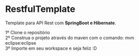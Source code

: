 # RestfulTemplate
Template para API Rest com <b>SpringBoot e Hibernate</b>.

1º Clone o repositório<br/>
2º Construa o projeto através do maven com o comando: mvn eclipse:eclipse<br/>
3º Importe em seu workspace e seja feliz :D
